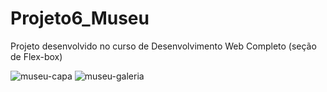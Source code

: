 # Projeto6_Museu
Projeto desenvolvido no curso de Desenvolvimento Web Completo (seção de Flex-box)

![museu-capa](https://user-images.githubusercontent.com/123509317/232634265-a2b40e25-00c1-4c17-ae7b-a3f5933b380b.png)
![museu-galeria](https://user-images.githubusercontent.com/123509317/232634516-12e0074a-4849-47b2-8137-ae856552c80a.png)

